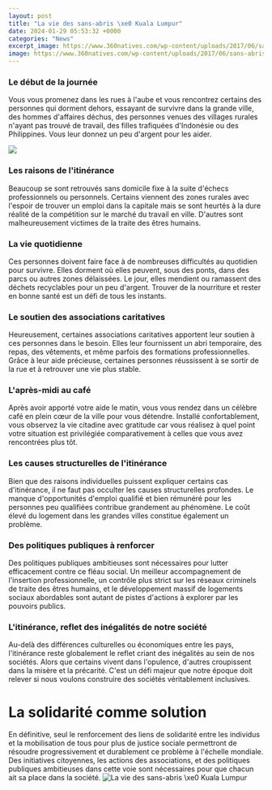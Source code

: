 ```yaml
---
layout: post
title: "La vie des sans-abris \xe0 Kuala Lumpur"
date: 2024-01-29 05:53:32 +0000
categories: "News"
excerpt_image: https://www.360natives.com/wp-content/uploads/2017/06/sans-abris.jpg
image: https://www.360natives.com/wp-content/uploads/2017/06/sans-abris.jpg
---
```


### Le début de la journée
Vous vous promenez dans les rues à l'aube et vous rencontrez certains des personnes qui dorment dehors, essayant de survivre dans la grande ville, des hommes d'affaires déchus, des personnes venues des villages rurales n'ayant pas trouvé de travail, des filles trafiquées d'Indonésie ou des Philippines. Vous leur donnez un peu d'argent pour les aider.

![](https://iddeo.ca/wp-content/uploads/2013/12/Photo-sans-abri.jpg)
### Les raisons de l'itinérance
Beaucoup se sont retrouvés sans domicile fixe à la suite d'échecs professionnels ou personnels. Certains viennent des zones rurales avec l'espoir de trouver un emploi dans la capitale mais se sont heurtés à la dure réalité de la compétition sur le marché du travail en ville. D'autres sont malheureusement victimes de la traite des êtres humains. 
### La vie quotidienne
Ces personnes doivent faire face à de nombreuses difficultés au quotidien pour survivre. Elles dorment où elles peuvent, sous des ponts, dans des parcs ou autres zones délaissées. Le jour, elles mendient ou ramassent des déchets recyclables pour un peu d'argent. Trouver de la nourriture et rester en bonne santé est un défi de tous les instants.
### Le soutien des associations caritatives
Heureusement, certaines associations caritatives apportent leur soutien à ces personnes dans le besoin. Elles leur fournissent un abri temporaire, des repas, des vêtements, et même parfois des formations professionnelles. Grâce à leur aide précieuse, certaines personnes réussissent à se sortir de la rue et à retrouver une vie plus stable. 
### **L'après-midi au café**
Après avoir apporté votre aide le matin, vous vous rendez dans un célèbre café en plein cœur de la ville pour vous détendre. Installé confortablement, vous observez la vie citadine avec gratitude car vous réalisez à quel point votre situation est privilégiée comparativement à celles que vous avez rencontrées plus tôt.
### Les causes structurelles de l'itinérance
Bien que des raisons individuelles puissent expliquer certains cas d'itinérance, il ne faut pas occulter les causes structurelles profondes. Le manque d'opportunités d'emploi qualifié et bien rémunéré pour les personnes peu qualifiées contribue grandement au phénomène. Le coût élevé du logement dans les grandes villes constitue également un problème.
### Des politiques publiques à renforcer
Des politiques publiques ambitieuses sont nécessaires pour lutter efficacement contre ce fléau social. Un meilleur accompagnement de l'insertion professionnelle, un contrôle plus strict sur les réseaux criminels de traite des êtres humains, et le développement massif de logements sociaux abordables sont autant de pistes d'actions à explorer par les pouvoirs publics.
### L'itinérance, reflet des inégalités de notre société
Au-delà des différences culturelles ou économiques entre les pays, l'itinérance reste globalement le reflet criant des inégalités au sein de nos sociétés. Alors que certains vivent dans l'opulence, d'autres croupissent dans la misère et la précarité. C'est un défi majeur que notre époque doit relever si nous voulons construire des sociétés véritablement inclusives.
# La solidarité comme solution
En définitive, seul le renforcement des liens de solidarité entre les individus et la mobilisation de tous pour plus de justice sociale permettront de résoudre progressivement et durablement ce problème à l'échelle mondiale. Des initiatives citoyennes, les actions des associations, et des politiques publiques ambitieuses dans cette voie sont nécessaires pour que chacun ait sa place dans la société.
![La vie des sans-abris \xe0 Kuala Lumpur](https://www.360natives.com/wp-content/uploads/2017/06/sans-abris.jpg)